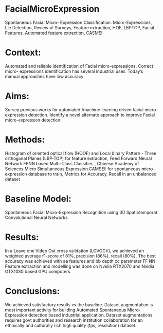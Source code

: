 # FacialMicroExpression
Spontaneous Facial Micro- Expression Classification. Micro-Expressions, Lie Detection, Review of Surveys, Feature extraction, HOF, LBPTOP, Facial Features, Automated feature extraction, CASMEII

# Context: 
Automated and reliable identification of Facial micro-expressions. Correct micro- expressions identification has several industrial uses. Today’s manual approaches have low accuracy

# Aims: 
Survey previous works for automated /machine learning driven facial micro-expression detection. Identify a novel alternate approach to improve Facial micro-expression detection

# Methods: 
Histogram of oriented optical flow (HOOF) and Local binary Pattern - Three orthogonal Planes (LBP-TOP) for feature extraction, Feed Forward Neural Network FFNN based Multi-Class Classifier. , Chinese Academy of Sciences Micro Simultaneous Expression CAMSEII for spontaneous micro-expression database to train, Metrics for Accuracy, Recall in an unbalanced dataset

# Baseline Model: 
Spontaneous Facial Micro-Expression Recognition using 3D Spatiotemporal Convolutional Neural Networks
# Results: 
In a Leave one Video Out cross validation (LOVOCV), we achieved an weighted average f1-score of 81%, precision (86%), recall (80%). The best accuracy was achieved with aa features and bb depth cc parameter FF NN. Feature extraction and modelling was done on Nvidia RTX2070 and Nvidia GTX1080 based GPU computers.
# Conclusions: 
We achieved satisfactory results vs the baseline. Dataset augmentation is most important activity for building Automated Spontaneous Micro-Expression detection based industrial application. Dataset augmentations requires govt authorities and research institution collaboration for an ethnically and culturally rich high quality (fps, resolution) dataset. 
